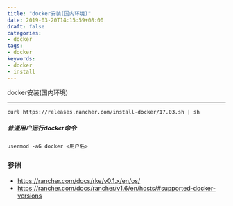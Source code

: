 ```yaml
---
title: "docker安装(国内环境)"
date: 2019-03-20T14:15:59+08:00
draft: false
categories:
- docker
tags:
- docker
keywords:
- docker
- install
---
```


docker安装(国内环境)
<!--more-->

---
```
curl https://releases.rancher.com/install-docker/17.03.sh | sh
```
##### 普通用户运行docker命令
```
usermod -aG docker <用户名>
```

### 参照
* https://rancher.com/docs/rke/v0.1.x/en/os/
* https://rancher.com/docs/rancher/v1.6/en/hosts/#supported-docker-versions